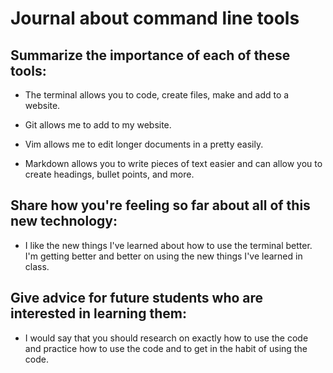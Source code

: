 # Journal about command line tools

## Summarize the importance of each of these tools:

- The terminal allows you to code, create files, make and add to a website.

- Git allows me to add to my website.

- Vim allows me to edit longer documents in a pretty easily.

- Markdown allows you to write pieces of text easier and can allow you to create headings, bullet points, and more.

## Share how you're feeling so far about all of this new technology:

- I like the new things I've learned about how to use the terminal better. I'm getting better and better on using the new things I've learned in class.

## Give advice for future students who are interested in learning them:

- I would say that you should research on exactly how to use the code and practice how to use the code and to get in the habit of using the code.

